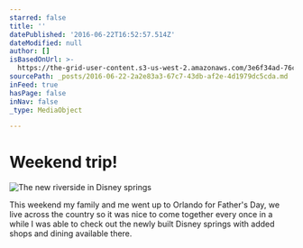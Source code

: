 ```yaml
---
starred: false
title: ''
datePublished: '2016-06-22T16:52:57.514Z'
dateModified: null
author: []
isBasedOnUrl: >-
  https://the-grid-user-content.s3-us-west-2.amazonaws.com/3e6f34ad-76ca-4579-9b86-8b43e4115df1.jpg
sourcePath: _posts/2016-06-22-2a2e83a3-67c7-43db-af2e-4d1979dc5cda.md
inFeed: true
hasPage: false
inNav: false
_type: MediaObject

---
```

# Weekend trip!
![The new riverside in Disney springs](https://the-grid-user-content.s3-us-west-2.amazonaws.com/3e6f34ad-76ca-4579-9b86-8b43e4115df1.jpg)

This weekend my family and me went up to Orlando for Father's Day, we live across the country so it was nice to come together every once in a while I was able to check out the newly built Disney springs with added shops and dining available there.